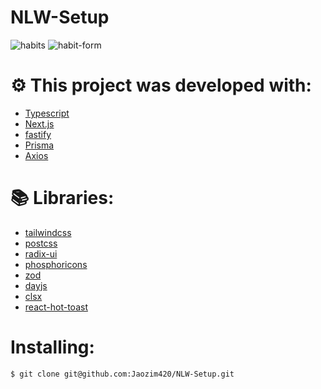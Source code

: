 # NLW-Setup

![habits](https://user-images.githubusercontent.com/102697831/216689896-d84d6996-f4ea-4da2-a8c5-7ac388de3ece.png)
![habit-form](https://user-images.githubusercontent.com/102697831/216688720-4af1547c-17b1-40c3-ae98-76e64c70e916.png)

 # ⚙️ This project was developed with:

- [Typescript](https://www.typescriptlang.org/)
- [Next.js](https://nextjs.org/docs)
- [fastify](https://www.fastify.io/)
- [Prisma](https://www.prisma.io/)
- [Axios](https://axios-http.com/ptbr/docs/intro)


# 📚 Libraries:
- [tailwindcss](https://tailwindcss.com/)
- [postcss](https://postcss.org/)
- [radix-ui](https://www.radix-ui.com/)
- [phosphoricons](https://phosphoricons.com/)
- [zod](https://github.com/colinhacks/zod)
- [dayjs](https://day.js.org/)
- [clsx](https://www.npmjs.com/package/clsx)
- [react-hot-toast](https://react-hot-toast.com/)

# Installing:
```bash
$ git clone git@github.com:Jaozim420/NLW-Setup.git
```
